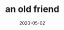 ---
title: an old friend
album_key: jDbNDQ
game: new_horizons
icon: rover
layout: grid
date: 2020-05-02
category: visitors
---